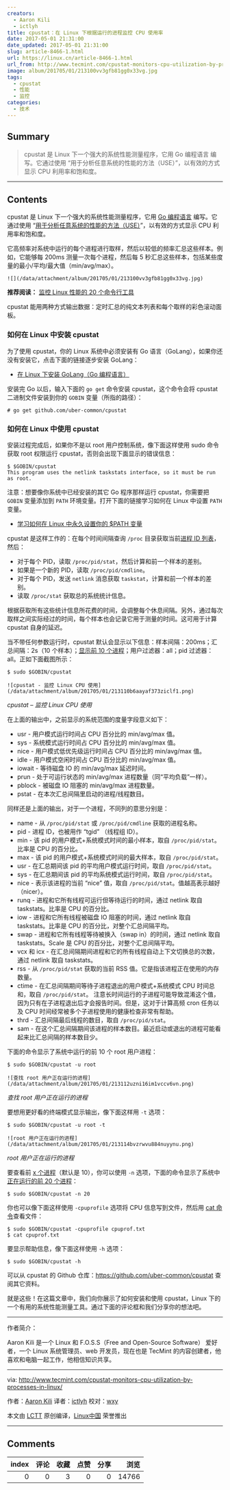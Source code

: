 ```yaml
---
creators:
  - Aaron Kili
  - ictlyh
title: cpustat：在 Linux 下根据运行的进程监控 CPU 使用率
date: 2017-05-01 21:31:00
date_updated: 2017-05-01 21:31:00
slug: article-8466-1.html
url: https://linux.cn/article-8466-1.html
url_from: http://www.tecmint.com/cpustat-monitors-cpu-utilization-by-processes-in-linux/
image: album/201705/01/213100vv3gfb81gg0x33vg.jpg
tags:
  - cpustat
  - 性能
  - 监控
categories:
  - 技术
---
```


## Summary

> cpustat 是 Linux 下一个强大的系统性能测量程序，它用 Go 编程语言 编写。它通过使用 “用于分析任意系统的性能的方法（USE）”，以有效的方式显示 CPU 利用率和饱和度。

***

<!-- more -->

## Contents

cpustat 是 Linux 下一个强大的系统性能测量程序，它用 [Go 编程语言](http://www.tecmint.com/install-go-in-linux/) 编写。它通过使用 “[用于分析任意系统的性能的方法（USE）](http://www.brendangregg.com/usemethod.html)”，以有效的方式显示 CPU 利用率和饱和度。

它高频率对系统中运行的每个进程进行取样，然后以较低的频率汇总这些样本。例如，它能够每 200ms 测量一次每个进程，然后每 5 秒汇总这些样本，包括某些度量的最小/平均/最大值（min/avg/max）。

`![](/data/attachment/album/201705/01/213100vv3gfb81gg0x33vg.jpg)`

**推荐阅读：** [监控 Linux 性能的 20 个命令行工具](http://www.tecmint.com/command-line-tools-to-monitor-linux-performance/)

cpustat 能用两种方式输出数据：定时汇总的纯文本列表和每个取样的彩色滚动面板。

### 如何在 Linux 中安装 cpustat

为了使用 cpustat，你的 Linux 系统中必须安装有 Go 语言（GoLang），如果你还没有安装它，点击下面的链接逐步安装 GoLang：

* [在 Linux 下安装 GoLang（Go 编程语言）](http://www.tecmint.com/install-go-in-linux/)

安装完 Go 以后，输入下面的 `go get` 命令安装 cpustat，这个命令会将 cpustat 二进制文件安装到你的 `GOBIN` 变量（所指的路径）：

```shell
# go get github.com/uber-common/cpustat
```

### 如何在 Linux 中使用 cpustat

安装过程完成后，如果你不是以 root 用户控制系统，像下面这样使用 sudo 命令获取 root 权限运行 cpustat，否则会出现下面显示的错误信息：

```shell
$ $GOBIN/cpustat
This program uses the netlink taskstats interface, so it must be run as root.
```

注意：想要像你系统中已经安装的其它 Go 程序那样运行 cpustat，你需要把 `GOBIN` 变量添加到 `PATH` 环境变量。打开下面的链接学习如何在 Linux 中设置 `PATH` 变量。

* [学习如何在 Linux 中永久设置你的 $PATH 变量](http://www.tecmint.com/set-path-variable-linux-permanently/)

cpustat 是这样工作的：在每个时间间隔查询 `/proc` 目录获取当前[进程 ID 列表](http://www.tecmint.com/find-process-name-pid-number-linux/)，然后：

* 对于每个 PID，读取 `/proc/pid/stat`，然后计算和前一个样本的差别。
* 如果是一个新的 PID，读取 `/proc/pid/cmdline`。
* 对于每个 PID，发送 `netlink` 消息获取 `taskstat`，计算和前一个样本的差别。
* 读取 `/proc/stat` 获取总的系统统计信息。

根据获取所有这些统计信息所花费的时间，会调整每个休息间隔。另外，通过每次取样之间实际经过的时间，每个样本也会记录它用于测量的时间。这可用于计算 cpustat 自身的延迟。

当不带任何参数运行时，cpustat 默认会显示以下信息：样本间隔：200ms；汇总间隔：2s（10 个样本）；[显示前 10 个进程](http://www.tecmint.com/find-linux-processes-memory-ram-cpu-usage/)；用户过滤器：all；pid 过滤器：all。正如下面截图所示：

```shell
$ sudo $GOBIN/cpustat 
```

`![cpustat - 监控 Linux CPU 使用](/data/attachment/album/201705/01/213110b6aayaf373ziclf1.png)`

*cpustat – 监控 Linux CPU 使用*

在上面的输出中，之前显示的系统范围的度量字段意义如下：

* usr - 用户模式运行时间占 CPU 百分比的 min/avg/max 值。
* sys - 系统模式运行时间占 CPU 百分比的 min/avg/max 值。
* nice - 用户模式低优先级运行时间占 CPU 百分比的 min/avg/max 值。
* idle - 用户模式空闲时间占 CPU 百分比的 min/avg/max 值。
* iowait - 等待磁盘 IO 的 min/avg/max 延迟时间。
* prun - 处于可运行状态的 min/avg/max 进程数量（同“平均负载”一样）。
* pblock - 被磁盘 IO 阻塞的 min/avg/max 进程数量。
* pstat - 在本次汇总间隔里启动的进程/线程数目。

同样还是上面的输出，对于一个进程，不同列的意思分别是：

* name - 从 `/proc/pid/stat` 或 `/proc/pid/cmdline` 获取的进程名称。
* pid - 进程 ID，也被用作 “tgid” （线程组 ID）。
* min - 该 pid 的用户模式+系统模式时间的最小样本，取自 `/proc/pid/stat`。比率是 CPU 的百分比。
* max - 该 pid 的用户模式+系统模式时间的最大样本，取自 `/proc/pid/stat`。
* usr - 在汇总期间该 pid 的平均用户模式运行时间，取自 `/proc/pid/stat`。
* sys - 在汇总期间该 pid 的平均系统模式运行时间，取自 `/proc/pid/stat`。
* nice - 表示该进程的当前 “nice” 值，取自 `/proc/pid/stat`。值越高表示越好（nicer）。
* runq - 进程和它所有线程可运行但等待运行的时间，通过 netlink 取自 taskstats。比率是 CPU 的百分比。
* iow - 进程和它所有线程被磁盘 IO 阻塞的时间，通过 netlink 取自 taskstats。比率是 CPU 的百分比，对整个汇总间隔平均。
* swap - 进程和它所有线程等待被换入（swap in）的时间，通过 netlink 取自 taskstats。Scale 是 CPU 的百分比，对整个汇总间隔平均。
* vcx 和 icx - 在汇总间隔期间进程和它的所有线程自动上下文切换总的次数，通过 netlink 取自 taskstats。
* rss - 从 `/proc/pid/stat` 获取的当前 RSS 值。它是指该进程正在使用的内存数量。
* ctime - 在汇总间隔期间等待子进程退出的用户模式+系统模式 CPU 时间总和，取自 `/proc/pid/stat`。 注意长时间运行的子进程可能导致混淆这个值，因为只有在子进程退出后才会报告时间。但是，这对于计算高频 cron 任务以及 CPU 时间经常被多个子进程使用的健康检查非常有帮助。
* thrd - 汇总间隔最后线程的数目，取自 `/proc/pid/stat`。
* sam - 在这个汇总间隔期间该进程的样本数目。最近启动或退出的进程可能看起来比汇总间隔的样本数目少。

下面的命令显示了系统中运行的前 10 个 root 用户进程：

```shell
$ sudo $GOBIN/cpustat -u root
```

`![查找 root 用户正在运行的进程](/data/attachment/album/201705/01/213112uzni16im1vccv6vn.png)`

*查找 root 用户正在运行的进程*

要想用更好看的终端模式显示输出，像下面这样用 `-t` 选项：

```shell
$ sudo $GOBIN/cpustat -u root -t
```

`![root 用户正在运行的进程](/data/attachment/album/201705/01/213114bvzrwvu884nuyynu.png)`

*root 用户正在运行的进程*

要查看前 [x 个进程](http://www.tecmint.com/find-processes-by-memory-usage-top-batch-mode/)（默认是 10），你可以使用 `-n` 选项，下面的命令显示了系统中 [正在运行的前 20 个进程](http://www.tecmint.com/install-htop-linux-process-monitoring-for-rhel-centos-fedora/)：

```shell
$ sudo $GOBIN/cpustat -n 20 
```

你也可以像下面这样使用 `-cpuprofile` 选项将 CPU 信息写到文件，然后用 [cat 命令](http://www.tecmint.com/13-basic-cat-command-examples-in-linux/)查看文件：

```shell
$ sudo $GOBIN/cpustat -cpuprofile cpuprof.txt
$ cat cpuprof.txt
```

要显示帮助信息，像下面这样使用 `-h` 选项：

```shell
$ sudo $GOBIN/cpustat -h
```

可以从 cpustat 的 Github 仓库：<https://github.com/uber-common/cpustat> 查阅其它资料。

就是这些！在这篇文章中，我们向你展示了如何安装和使用 cpustat，Linux 下的一个有用的系统性能测量工具。通过下面的评论框和我们分享你的想法吧。

---

作者简介：

Aaron Kili 是一个 Linux 和 F.O.S.S（Free and Open-Source Software） 爱好者，一个 Linux 系统管理员、web 开发员，现在也是 TecMint 的内容创建者，他喜欢和电脑一起工作，他相信知识共享。

---

via: <http://www.tecmint.com/cpustat-monitors-cpu-utilization-by-processes-in-linux/>

作者：[Aaron Kili](http://www.tecmint.com/author/aaronkili/) 译者：[ictlyh](https://github.com/ictlyh) 校对：[wxy](https://github.com/wxy)

本文由 [LCTT](https://github.com/LCTT/TranslateProject) 原创编译，[Linux中国](https://linux.cn/) 荣誉推出

***

## Comments


|   index |   评论 |   收藏 |   点赞 |   分享 |   浏览 |
|--------:|-------:|-------:|-------:|-------:|-------:|
|       0 |      0 |      3 |      0 |      0 |  14766 |
